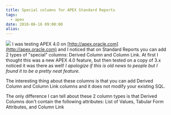 ```yaml
---
title: Special columns for APEX Standard Reports
tags:
  - apex
date: 2010-06-16 09:00:00
alias:
---
```


[![](http://3.bp.blogspot.com/_33EF80fk9sM/TBW23Sp6qAI/AAAAAAAADw4/kQUdxW8a5Kw/s400/std_col_tasks.jpg)](http://3.bp.blogspot.com/_33EF80fk9sM/TBW23Sp6qAI/AAAAAAAADw4/kQUdxW8a5Kw/s1600/std_col_tasks.jpg)
I was testing APEX 4.0 on [http://apex.oracle.com](http://apex.oracle.com) and I noticed that on Standard Reports you can add 2 types of "special" columns: Derived Column and Column Link. At first I thought this was a new APEX 4.0 feature, but then tested on a copy of 3.x noticed it was there as well! <span style="font-style:italic;">I apologize if this is old news to people but I found it to be a pretty neat feature.</span>

The interesting thing about these columns is that you can add Derived Column and Column Link columns and it does not modify your existing SQL.

The only difference I can tell about these 2 column types is that Derived Columns don't contain the following attributes: List of Values, Tabular Form Attributes, and Column Link
